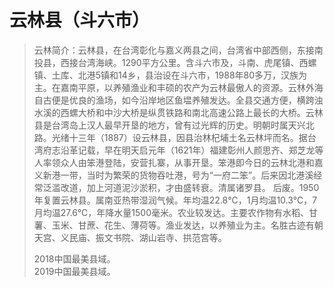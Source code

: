 # 云林县（斗六市）
> 云林简介：云林县，在台湾彰化与嘉义两县之间，台湾省中部西侧，东接南投县，西接台湾海峡。1290平方公里。含斗六市及，斗南、虎尾镇、西螺镇、土库、北港5镇和14乡，县治设在斗六市，1988年80多万，汉族为主。在嘉南平原，以养殖渔业和丰硕的农产为云林最傲人的资源。云林外海自古便是优良的渔场，如今沿岸地区鱼塭养殖发达。全县交通方便，横跨浊水溪的西螺大桥和中沙大桥是纵贯铁路和南北高速公路上最长的大桥。云林县是台湾岛上汉人最早开垦的地方，曾有过光辉的历史。明朝时属天兴北路。光绪十三年（1887）设云林县，因县治林杞埔土名云林坪而名。据台湾府志沿革记载，早在明天启元年（1621年）福建彰州人颜思齐、郑芝龙等人率领众人由笨港登陆，安营扎寨，从事开垦。笨港即今日的云林北港和嘉义新港一带，当时为繁荣的货物吞吐港，号为“一府二笨”。后来因北港溪经常泛滥改道，加上河道泥沙淤积，才由盛转衰。清属诸罗县。 后废。1950年复置云林县。属南亚热带湿润气候。年均温22.8℃，1月均温10.3℃，7月均温27.6℃，年降水量1500毫米。农业较发达。主要农作物有水稻、甘薯、玉米、甘蔗、花生、薄荷等。渔业发达，以养殖业为主。名胜古迹有朝天宫、义民庙、振文书院、湖山岩寺、拱范宫等。  
>   
> 2018中国最美县域。  
> 2019中国最美县域。